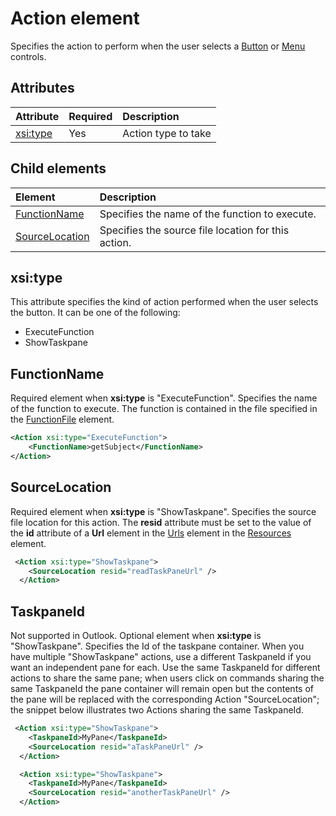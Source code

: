 # Action element
 Specifies the action to perform when the user selects a  [Button](./control.md#button-control) or [Menu](./control.md#menu-dropdown-button-controls) controls.
 
## Attributes

|  Attribute  |  Required  |  Description  |
|:-----|:-----|:-----|
|  [xsi:type](#xsitype)  |  Yes  | Action type to take|


## Child elements

|  Element |  Description  |
|:-----|:-----|
|  [FunctionName](#functionname) |    Specifies the name of the function to execute. |
|  [SourceLocation](#sourcelocation) |    Specifies the source file location for this action. |
  

## xsi:type
This attribute specifies the kind of action performed when the user selects the button. It can be one of the following:
- ExecuteFunction
- ShowTaskpane

## FunctionName
Required element when **xsi:type** is "ExecuteFunction". Specifies the name of the function to execute. The function is contained in the file specified in the [FunctionFile](./functionfile.md) element.

```xml
<Action xsi:type="ExecuteFunction">
    <FunctionName>getSubject</FunctionName>
</Action>
```

## SourceLocation
Required element when  **xsi:type** is "ShowTaskpane". Specifies the source file location for this action. The **resid** attribute must be set to the value of the **id** attribute of a **Url** element in the [Urls](./resources.md#urls) element in the [Resources](./resources.md) element.

```xml
 <Action xsi:type="ShowTaskpane">
    <SourceLocation resid="readTaskPaneUrl" />
  </Action>
```  

## TaskpaneId
Not supported in Outlook. Optional element when  **xsi:type** is "ShowTaskpane". Specifies the Id of the taskpane container. When you have multiple "ShowTaskpane" actions, use a different TaskpaneId if you want an independent pane for each. Use the same TaskpaneId for  different actions to share the same pane; when users click on commands sharing the same TaskpaneId the pane container will remain open but the contents of the pane will be replaced with the corresponding Action "SourceLocation"; the snippet below illustrates two Actions sharing the same TaskpaneId. 

```xml
 <Action xsi:type="ShowTaskpane">
    <TaskpaneId>MyPane</TaskpaneId>
    <SourceLocation resid="aTaskPaneUrl" />
  </Action>

  <Action xsi:type="ShowTaskpane">
    <TaskpaneId>MyPane</TaskpaneId>
    <SourceLocation resid="anotherTaskPaneUrl" />
  </Action>
```  

